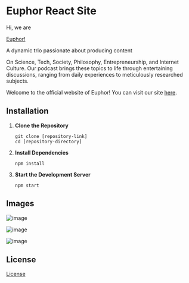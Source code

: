 # Euphor React Site

Hi, we are

[Euphor!](https://euphor.velnom.xyz)

A dynamic trio passionate about producing content

On Science, Tech, Society, Philosophy, Entrepreneurship, and Internet Culture. Our podcast brings these topics to life through entertaining discussions, ranging from daily experiences to meticulously researched subjects.

Welcome to the official website of Euphor! You can visit our site [here](https://euphor.velnom.xyz).

## Installation

1. **Clone the Repository**
   ```
   git clone [repository-link]
   cd [repository-directory]
   ```
2. **Install Dependencies**
   ```
   npm install
   ```
3. **Start the Development Server**
   ```
   npm start
   ```


## Images

![image](https://github.com/EmircanKartal/Euphor-React-Site/assets/88210656/0a5bf64f-d83f-4034-8536-934e8e03b594)

![image](https://github.com/EmircanKartal/Euphor-React-Site/assets/88210656/0abe130b-71fa-4db8-8441-590dcaeb5c5b)

![image](https://github.com/EmircanKartal/Euphor-React-Site/assets/88210656/a69246b2-8bc6-4929-a7fc-f4a65bac8a06)


## License

[License](LICENSE)
